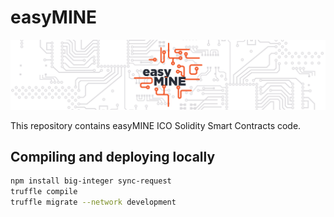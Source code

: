 easyMINE
==========

[![Logo](logo.png)](http://easymine.io)

This repository contains easyMINE ICO Solidity Smart Contracts code.

Compiling and deploying locally
------------------------------

```bash
npm install big-integer sync-request
truffle compile
truffle migrate --network development
```
